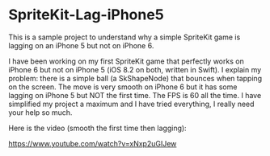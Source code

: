 # SpriteKit-Lag-iPhone5

This is a sample project to understand why a simple SpriteKit game is lagging on an iPhone 5 but not on iPhone 6.

I have been working on my first SpriteKit game that perfectly works on iPhone 6 but not on iPhone 5 (iOS 8.2 on both, written in Swift). I explain my problem: there is a simple ball (a SkShapeNode) that bounces when tapping on the screen. The move is very smooth on iPhone 6 but it has some lagging on iPhone 5 but NOT the first time. The FPS is 60 all the time. I have simplified my project a maximum and I have tried everything, I really need your help so much.

Here is the video (smooth the first time then lagging):

https://www.youtube.com/watch?v=xNxp2uGIJew
